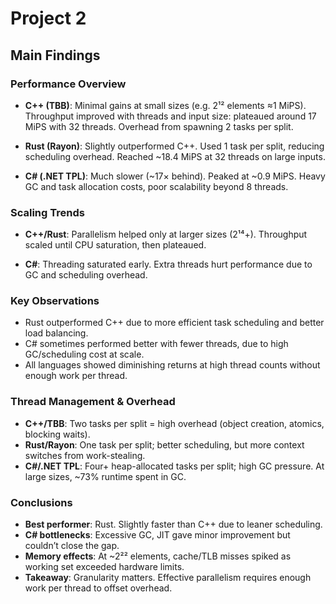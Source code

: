 # Project 2
## Main Findings
### Performance Overview
* **C++ (TBB)**: Minimal gains at small sizes (e.g. 2¹² elements ≈1 MiPS). Throughput improved with threads and input size: plateaued around 17 MiPS with 32 threads. Overhead from spawning 2 tasks per split.

* **Rust (Rayon)**: Slightly outperformed C++. Used 1 task per split, reducing scheduling overhead. Reached ~18.4 MiPS at 32 threads on large inputs.

* **C# (.NET TPL)**: Much slower (~17× behind). Peaked at ~0.9 MiPS. Heavy GC and task allocation costs, poor scalability beyond 8 threads.

### Scaling Trends
* **C++/Rust**: Parallelism helped only at larger sizes (2¹⁴+). Throughput scaled until CPU saturation, then plateaued.

* **C#**: Threading saturated early. Extra threads hurt performance due to GC and scheduling overhead.

### Key Observations
* Rust outperformed C++ due to more efficient task scheduling and better load balancing.
* C# sometimes performed better with fewer threads, due to high GC/scheduling cost at scale.
* All languages showed diminishing returns at high thread counts without enough work per thread.

### Thread Management & Overhead
* **C++/TBB**: Two tasks per split = high overhead (object creation, atomics, blocking waits).
* **Rust/Rayon**: One task per split; better scheduling, but more context switches from work-stealing.
* **C#/.NET TPL**: Four+ heap-allocated tasks per split; high GC pressure. At large sizes, ~73% runtime spent in GC.

### Conclusions
* **Best performer**: Rust. Slightly faster than C++ due to leaner scheduling.
* **C# bottlenecks**: Excessive GC, JIT gave minor improvement but couldn’t close the gap.
* **Memory effects**: At ~2²² elements, cache/TLB misses spiked as working set exceeded hardware limits.
* **Takeaway**: Granularity matters. Effective parallelism requires enough work per thread to offset overhead.
